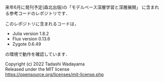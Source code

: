 来年6月に発刊予定(森北出版)の「モデルベース深層学習と深層展開」
に含まれる参考コードのレポジトリです．

このレポジトリに含まれるコードは，

* Julia version 1.8.2
* Flux version 0.13.6
* Zygote 0.6.49

の環境で動作を確認しています．

Copyright (c) 2022 Tadashi Wadayama  
Released under the MIT license  
https://opensource.org/licenses/mit-license.php

